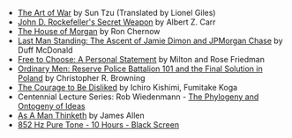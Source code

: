 - [The Art of War](books/the_art_of_war) by Sun Tzu (Translated by Lionel Giles)
- [John D. Rockefeller's Secret Weapon](https://openlibrary.org/works/OL6091923W/John_D._Rockefeller's_secret_weapon) by Albert Z. Carr
- [The House of Morgan](https://www.amazon.com/gp/product/0802144659?ie=UTF8&tag=winikillyou-20&camp=1789&linkCode=xm2&creativeASIN=0802144659) by Ron Chernow
- [Last Man Standing: The Ascent of Jamie Dimon and JPMorgan Chase](https://www.amazon.com/gp/product/1416599541?ie=UTF8&tag=winikillyou-20&camp=1789&linkCode=xm2&creativeASIN=1416599541) by Duff McDonald
- [Free to Choose: A Personal Statement](https://www.amazon.com/Free-Choose-Statement-Milton-Friedman/dp/0156334607) by Milton and Rose Friedman
- [Ordinary Men: Reserve Police Battalion 101 and the Final Solution in Poland](https://www.amazon.com/gp/product/0060995068/ref=as_li_qf_sp_asin_il_tl?ie=UTF8&tag=jordanbpetery-20&camp=1789&creative=9325&linkCode=as2&creativeASIN=0060995068&linkId=07b0fc7f0ed7cc6e4ea86e0ec2e33bae) by Christopher R. Browning
- [The Courage to Be Disliked](https://www.audible.com/pd/The-Courage-to-Be-Disliked-Audiobook/B07BRPQ8LW) by Ichiro Kishimi, Fumitake Koga
- Centennial Lecture Series: Rob Wiedenmann - [The Phylogeny and Ontogeny of Ideas](https://youtu.be/cIdxpGGndIE?si=MuVuNlC92p5QIWFI)
- [As A Man Thinketh](https://en.m.wikisource.org/wiki/As_a_Man_Thinketh) by James Allen
- [852 Hz Pure Tone - 10 Hours - Black Screen](https://www.youtube.com/watch?v=7wAb8_STOs4)
